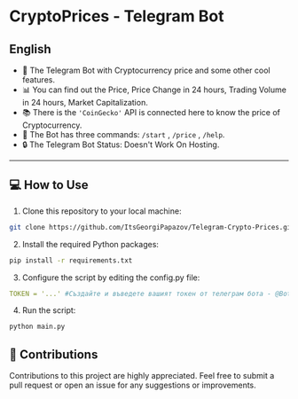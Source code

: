 # CryptoPrices - Telegram Bot


## English
- :gem: The Telegram Bot with Cryptocurrency price and some other cool features.
- :bar_chart: You can find out the Price, Price Change in 24 hours, Trading Volume in 24 hours, Market Capitalization.
- :books: There is the `'CoinGecko'` API is connected here to know the price of Cryptocurrency.
- :open_file_folder: The Bot has three commands: `/start` , `/price` , `/help`.
- :lock: The Telegram Bot Status: Doesn't Work On Hosting.
---

## :computer: How to Use

1. Clone this repository to your local machine:

```sh
git clone https://github.com/ItsGeorgiPapazov/Telegram-Crypto-Prices.git
```

2. Install the required Python packages:
```sh
pip install -r requirements.txt
```

3. Configure the script by editing the config.py file:
```yml
TOKEN = '...' #Създайте и въведете вашият токен от телеграм бота - @BotFather
```

4. Run the script:
```python
python main.py
```

## :handshake: Contributions
Contributions to this project are highly appreciated. Feel free to submit a pull request or open an issue for any suggestions or improvements.
